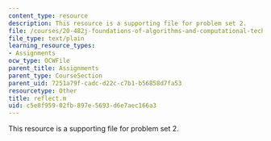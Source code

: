 ```yaml
---
content_type: resource
description: This resource is a supporting file for problem set 2.
file: /courses/20-482j-foundations-of-algorithms-and-computational-techniques-in-systems-biology-spring-2006/c5e8f95902fb897e5693d6e7aec166a3_reflect.m
file_type: text/plain
learning_resource_types:
- Assignments
ocw_type: OCWFile
parent_title: Assignments
parent_type: CourseSection
parent_uid: 7251a79f-cadc-d22c-c7b1-b56858d7fa53
resourcetype: Other
title: reflect.m
uid: c5e8f959-02fb-897e-5693-d6e7aec166a3
---
```

This resource is a supporting file for problem set 2.

